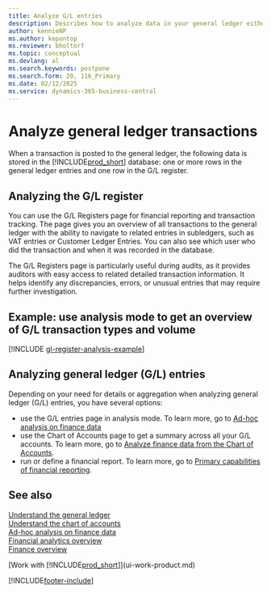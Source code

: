 ```yaml
---
title: Analyze G/L entries
description: Describes how to analyze data in your general ledger either on transactional level or on the detailed level.
author: kennieNP
ms.author: kepontop
ms.reviewer: bholtorf
ms.topic: conceptual
ms.devlang: al
ms.search.keywords: postpone
ms.search.form: 20, 116_Primary
ms.date: 02/12/2025
ms.service: dynamics-365-business-central
---
```


# Analyze general ledger transactions

When a transaction is posted to the general ledger, the following data is stored in the [!INCLUDE[prod_short](includes/prod_short.md)] database: one or more rows in the general ledger entries and one row in the G/L register.

## Analyzing the G/L register

You can use the G/L Registers page for financial reporting and transaction tracking. The page gives you an overview of all transactions to the general ledger with the ability to navigate to related entries in subledgers, such as VAT entries or Customer Ledger Entries. You can also see which user who did the transaction and when it was recorded in the database.

The G/L Registers page is particularly useful during audits, as it provides auditors with easy access to related detailed transaction information. It helps identify any discrepancies, errors, or unusual entries that may require further investigation. 

## Example: use analysis mode to get an overview of G/L transaction types and volume

[!INCLUDE [gl-register-analysis-example](includes/gl-register-analysis-example.md)]


## Analyzing general ledger (G/L) entries

Depending on your need for details or aggregation when analyzing general ledger (G/L) entries, you have several options:

- use the G/L entries page in analysis mode. To learn more, go to [Ad-hoc analysis on finance data](ad-hoc-analysis-finance.md)  
- use the Chart of Accounts page to get a summary across all your G/L accounts. To learn more, go to [Analyze finance data from the Chart of Accounts](finance-general-ledger.md).
- run or define a financial report. To learn more, go to [Primary capabilities of financial reporting](finance-financial-reporting-capabilities.md).

## See also

[Understand the general ledger](finance-general-ledger.md)  
[Understand the chart of accounts](finance-chart-of-accounts.md)  
[Ad-hoc analysis on finance data](ad-hoc-analysis-finance.md)  
[Financial analytics overview](bi.md)   
[Finance overview](finance.md)   

[Work with [!INCLUDE[prod_short](includes/prod_short.md)]](ui-work-product.md)  

[!INCLUDE[footer-include](includes/footer-banner.md)]
